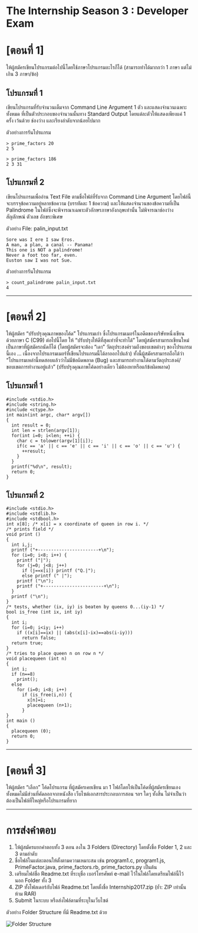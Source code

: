 # The Internship Season 3 : Developer Exam
# [ตอนที่ 1]
ให้ผู้สมัครเขียนโปรแกรมต่อไปนี้โดยใช้ภาษาโปรแกรมอะไรก็ได้ (สามารถทำได้มากกว่า 1 ภาษา แต่ไม่
เกิน 3 ภาษา/ข้อ)

## โปรแกรมที่ 1
เขียนโปรแกรมที่รับจำนวนเต็มจาก Command Line Argument 1 ตัว และแสดงจำนวนเฉพาะทั้งหมด
ที่เป็นตัวประกอบของจำนวนนั้นทาง Standard Output โดยแต่ละตัวให้แสดงเพียงแค่ 1 ครั้ง เว้นด้วย ช่องว่าง และเรียงลำดับจากน้อยไปมาก

ตัวอย่างการรันโปรแกรม

```
> prime_factors 20
2 5
```

```
> prime_factors 186
2 3 31
```

## โปรแกรมที่ 2
เขียนโปรแกรมเพื่ออ่าน Text File ตามชื่อไฟล์ที่รับจาก Command Line Argument โดยไฟล์นี้จะบรรจุข้อความอยู่หลายข้อความ (บรรทัดละ 1 ข้อความ) และให้แสดงจำนวนของข้อความที่เป็น Palindrome ในไฟล์ซึ่งจะพิจารณาเฉพาะตัวอักษรภาษาอังกฤษเท่านั้น ไม่พิจารณาช่องว่าง สัญลักษณ์ ตัวเลข อักขระพิเศษ

ตัวอย่าง File: palin_input.txt

```
Sore was I ere I saw Eros.
A man, a plan, a canal -- Panama!
This one is NOT a palindrome!
Never a foot too far, even.
Euston saw I was not Sue.
```

ตัวอย่างการรันโปรแกรม

```
> count_palindrome palin_input.txt
4
```

---

# [ตอนที่ 2]
ให้ผู้สมัคร “ปรับปรุงคุณภาพของโค้ด” โปรแกรมเก่า ซึ่งโปรแกรมเมอร์ในอดีตของบริษัทหนึ่งเขียนด้วยภาษา C (C99) ต่อไปนี้โดย ให้ “ปรับปรุงให้ดีที่สุดเท่าที่จะทำได้” โดยผู้สมัครสามารถเขียนใหม่เป็นภาษาที่ผู้สมัครถนัดก็ได้ (โดยผู้สมัครจะต้อง “เดา” วัตถุประสงค์รวมถึงขอบเขตต่างๆ ของโปรแกรมนี้เอง ... เนื่องจากโปรแกรมเมอร์ที่เขียนโปรแกรมนี้ได้ลาออกไปแล้ว) ทั้งนี้ผู้สมัครสามารถถือได้ว่า “โปรแกรมเหล่านี้ทดสอบแล้วว่าไม่มีข้อผิดพลาด (Bug) และสามารถทำงานได้ตามวัตถุประสงค์/ขอบเขตการทำงานอยู่แล้ว” (ปรับปรุงคุณภาพโค้ดอย่างเดียว ไม่ต้องหาหรือแก้ข้อผิดพลาด)

## โปรแกรมที่ 1
```
#include <stdio.h>
#include <string.h>
#include <ctype.h>
int main(int argc, char* argv[])
{
  int result = 0;
  int len = strlen(argv[1]);
  for(int i=0; i<len; ++i) {
    char c = tolower(argv[1][i]);
    if(c == 'a' || c == 'e' || c == 'i' || c == 'o' || c == 'u') {
      ++result;
    }
  }
  printf("%d\n", result);
  return 0;
}
```

## โปรแกรมที่ 2
```
#include <stdio.h>
#include <stdlib.h>
#include <stdbool.h>
int x[8]; /* x[i] = x coordinate of queen in row i. */
/* prints field */
void print ()
{
  int i,j;
  printf ("+-----------------------+\n");
  for (i=0; i<8; i++) {
    printf ("|");
    for (j=0; j<8; j++)
      if (j==x[i]) printf ("Q.|");
      else printf (" |");
    printf ("\n");
    printf ("+-----------------------+\n");
  }
  printf ("\n");
}
/* tests, whether (ix, iy) is beaten by queens 0...(iy-1) */
bool is_free (int ix, int iy)
{
  int i;
  for (i=0; i<iy; i++)
    if ((x[i]==ix) || (abs(x[i]-ix)==abs(i-iy)))
      return false;
  return true;
}
/* tries to place queen n on row n */
void placequeen (int n)
{
  int i;
  if (n==8)
    print();
  else
    for (i=0; i<8; i++)
      if (is_free(i,n)) {
        x[n]=i;
        placequeen (n+1);
      }
}
int main ()
{
  placequeen (0);
  return 0;
}
```

---

# [ตอนที่ 3]
ให้ผู้สมัคร “เลือก” โค้ดโปรแกรม ที่ผู้สมัครเคยเขียน มา 1 ไฟล์โดยให้เป็นโค้ดที่ผู้สมัครเขียนเองทั้งหมดไม่มีส่วนที่คัดลอกจากหนังสือ  เว็บไซต์เอกสารประกอบการสอน ฯลฯ ใดๆ ทั้งสิ้น ไม่จำเป็นว่าต้องเป็นไฟล์ที่ใหญ่หรือโปรแกรมที่ยาก

---

# การส่งคำตอบ
1. ให้ผู้สมัครแยกคำตอบทั้ง 3 ตอน ลงใน 3 Folders (Directory) โดยตั้งชื่อ Folder 1, 2 และ 3 ตามลำดับ
2. ชื่อไฟล์ในแต่ละตอนให้ตั้งตามความเหมาะสม เช่น program1.c, program1.js, PrimeFactor.java, prime_factors.rb, prime_factors.py เป็นต้น
3. เตรียมไฟล์ชื่อ Readme.txt ที่ระบุชื่อ เบอร์โทรศัพท์ e-mail ไว้ในไฟล์โดยเตรียมไฟล์นี้ไว้นอก Folder ทั้ง 3
4. ZIP ทั้งโฟลเดอร์กับไฟล์ Readme.txt โดยตั้งชื่อ Internship2017.zip (ย้ำ: ZIP เท่านั้น ห้าม RAR)
5. Submit ในระบบ หรือส่งไฟล์ตามที่ระบุในเว็บไซต์

ตัวอย่าง Folder Structure ที่มี Readme.txt ด้วย

![Folder Structure](https://rawgit.com/theinternship-io/dev-2017/master/folder-structure.png)

